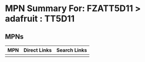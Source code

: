 



# MPN Summary For: FZATT5D11 > adafruit : TT5D11

## MPNs
  

|MPN|Direct Links|Search Links|
| :--- | :--- | :--- |
||||
